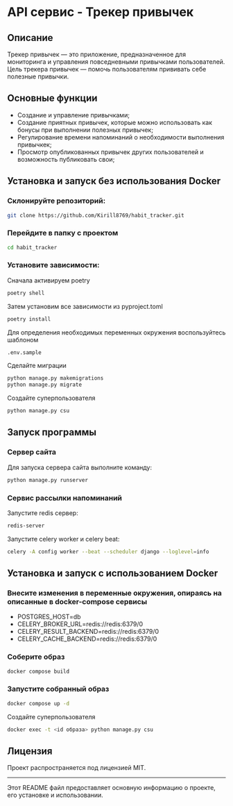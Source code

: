 # API сервис - Трекер привычек

## Описание

Трекер привычек — это приложение, предназначенное для мониторинга и управления повседневными привычками пользователей. Цель трекера привычек — помочь пользователям прививать себе полезные привычки.

## Основные функции

- Создание и управление привычками;
- Создание приятных привычек, которые можно использовать как бонусы при выполнении полезных привычек;
- Регулирование времени напоминаний о необходимости выполнения привычкек;
- Просмотр опубликованных привычек других пользователей и возможность публиковать свои;

## Установка и запуск без использования Docker

### Склонируйте репозиторий:

```bash
git clone https://github.com/Kirill8769/habit_tracker.git
```

### Перейдите в папку с проектом

```bash
cd habit_tracker
```

### Установите зависимости:

Сначала активируем poetry
```bash
poetry shell
```

Затем установим все зависимости из pyproject.toml
```bash
poetry install
```

Для определения необходимых переменных окружения воспользуйтесь шаблоном
```bash
.env.sample
```

Сделайте миграции
```bash
python manage.py makemigrations
python manage.py migrate
```

Создайте суперпользователя
```bash
python manage.py csu
```

## Запуск программы

### Сервер сайта
Для запуска сервера сайта выполните команду:
```bash
python manage.py runserver
```

### Сервис рассылки напоминаний
Запустите redis сервер:
```bash
redis-server
```
Запустите celery worker и celery beat:
```bash
celery -A config worker --beat --scheduler django --loglevel=info
```

## Установка и запуск с использованием Docker

### Внесите изменения в переменные окружения, опираясь на описанные в docker-compose сервисы
- POSTGRES_HOST=db
- CELERY_BROKER_URL=redis://redis:6379/0
- CELERY_RESULT_BACKEND=redis://redis:6379/0
- CELERY_CACHE_BACKEND=redis://redis:6379/0

### Соберите образ
```bash
docker compose build
```

### Запустите собранный образ
```bash
docker compose up -d
```

Создайте суперпользователя
```bash
docker exec -t <id образа> python manage.py csu
```

## Лицензия

Проект распространяется под лицензией MIT.

---

Этот README файл предоставляет основную информацию о проекте, его установке и использовании.
